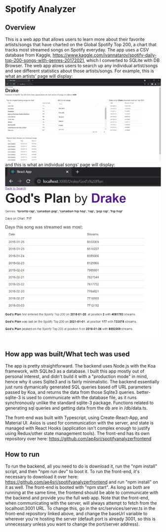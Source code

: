 ﻿# Spotify Analyzer

## Overview
This is a web app that allows users to learn more about their favorite artists/songs that have charted on the Global Spotify Top 200, a chart that tracks most streamed songs on Spotify everyday. The app uses a CSV database from Kaggle, https://www.kaggle.com/ivannatarov/spotify-daily-top-200-songs-with-genres-20172021, which I converted to SQLite with DB Browser. The web app alows users to search up any individual artist/songs and see different statistics about those artists/songs. For example, this is what an artists' page will display: <img src="/readMeImages/artistpage.png"> and this is what an individual songs' page will display: <img src="/readMeImages/songpage.png">

## How app was built/What tech was used
The app is pretty straightforward. The backend uses Node.js with the Koa framework, with SQLite3 as a database. I built this app mostly out of personal interest, and didn't build it with a "production mode" in mind, hence why it uses Sqlite3 and is fairly minimalistic. The backend essentially just runs dymanically generated SQL queries based off URL parameters passed by Koa, and returns the data from those Sqlite3 queries. better-sqlite-3 is used to communicate with the database file, as it runs synchronously unlike the standard sqlite-3 package. Functions related to generating sql queries and getting data from the db are in /db/data.ts.

The front-end was built with Typescript, using Create-React-App, and Material UI. Axios is used for communication with the server, and state is managed with React Hooks (application isn't complex enough to justify using Redux/other state management tools). The front-end has its own repository over here: https://github.com/ae4sri/spotifyanalyzerfrontend

## How to run

To run the backend, all you need to do is download it, run the "npm install" script, and then "npm run dev" to boot it. To run the front-end, it's necessary to download it over here: https://github.com/ae4sri/spotifyanalyzerfrontend and run "npm install" on it as well. The front-end is booted with "npm start". As long as both are running at the same time, the frontend should be able to communicate with the backend and provide you the full web app. Note that the front-end, when communicating with the server, will always attempt to fetch from the localhost:3001 URL. To change this, go in the src/services/server.ts in the front-end repository linked above, and change the baseUrl variable to wherever you're hosting the server (default port is already 3001, so this is unnecessary unless you want to change the port/server address).
